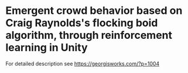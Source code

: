 # Emergent crowd behavior based on Craig Raynolds's flocking boid algorithm, through reinforcement learning in Unity

For detailed description see https://georgisworks.com/?p=1004